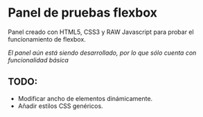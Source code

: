 # Panel de pruebas flexbox
Panel creado con HTML5, CSS3 y RAW Javascript para probar el funcionamiento de flexbox.

*El panel aún está siendo desarrollado, por lo que sólo cuenta con funcionalidad básica*
## TODO:
  * Modificar ancho de elementos dinámicamente.
  * Añadir estilos CSS genéricos.